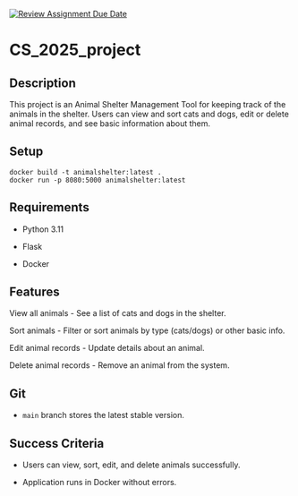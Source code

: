 [![Review Assignment Due Date](https://classroom.github.com/assets/deadline-readme-button-22041afd0340ce965d47ae6ef1cefeee28c7c493a6346c4f15d667ab976d596c.svg)](https://classroom.github.com/a/DESIFpxz)
# CS_2025_project

## Description

This project is an Animal Shelter Management Tool for keeping track of the animals in the shelter. Users can view and sort cats and dogs, edit or delete animal records, and see basic information about them.

## Setup

```
docker build -t animalshelter:latest .
docker run -p 8080:5000 animalshelter:latest
```

## Requirements

[Describe technologies, libraries, languages you are using (this can be updated in the future).]: #

* Python 3.11

* Flask

* Docker


## Features

View all animals - See a list of cats and dogs in the shelter.

Sort animals - Filter or sort animals by type (cats/dogs) or other basic info.

Edit animal records - Update details about an animal.

Delete animal records - Remove an animal from the system.

## Git

[Specify which branch will store the latest stable version of the application]: #

* `main` branch stores the latest stable version.

## Success Criteria

[Describe the criteria by which the success of the project can be determined
(this will be updated in the future)]: #

* Users can view, sort, edit, and delete animals successfully.

* Application runs in Docker without errors.

